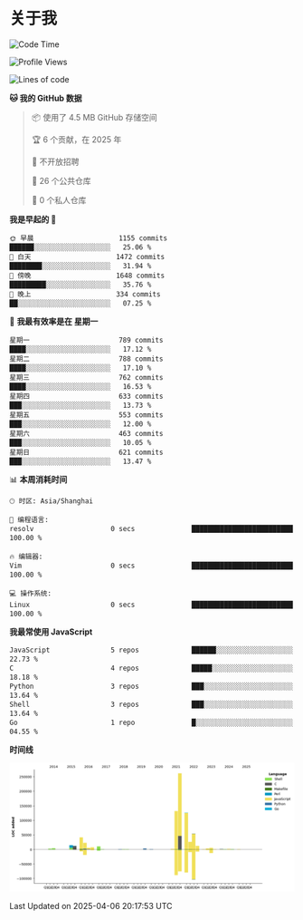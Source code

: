 # 关于我

<!--START_SECTION:waka-->
![Code Time](http://img.shields.io/badge/Code%20Time-919%20hrs%208%20mins-blue)

![Profile Views](http://img.shields.io/badge/%E4%B8%AA%E4%BA%BA%E8%B5%84%E6%96%99%E8%A7%82%E7%9C%8B%E6%AC%A1%E6%95%B0-0-blue)

![Lines of code](https://img.shields.io/badge/%E4%BB%8E%E3%80%8CHello%20World%E3%80%8D%E8%B5%B7%E6%88%91%E5%B7%B2%E7%BB%8F%E5%86%99%E4%BA%86-746.7%20thousand%20%E8%A1%8C%E4%BB%A3%E7%A0%81-blue)

**🐱 我的 GitHub 数据** 

> 📦  使用了 4.5 MB GitHub 存储空间 
 > 
> 🏆 6 个贡献，在 2025 年
 > 
> 🚫 不开放招聘
 > 
> 📜 26 个公共仓库 
 > 
> 🔑 0 个私人仓库 
 > 
**我是早起的 🐤** 

```text
🌞 早晨                     1155 commits        ██████░░░░░░░░░░░░░░░░░░░   25.06 % 
🌆 白天                     1472 commits        ████████░░░░░░░░░░░░░░░░░   31.94 % 
🌃 傍晚                     1648 commits        █████████░░░░░░░░░░░░░░░░   35.76 % 
🌙 晚上                     334 commits         ██░░░░░░░░░░░░░░░░░░░░░░░   07.25 % 
```
📅 **我最有效率是在 星期一** 

```text
星期一                      789 commits         ████░░░░░░░░░░░░░░░░░░░░░   17.12 % 
星期二                      788 commits         ████░░░░░░░░░░░░░░░░░░░░░   17.10 % 
星期三                      762 commits         ████░░░░░░░░░░░░░░░░░░░░░   16.53 % 
星期四                      633 commits         ███░░░░░░░░░░░░░░░░░░░░░░   13.73 % 
星期五                      553 commits         ███░░░░░░░░░░░░░░░░░░░░░░   12.00 % 
星期六                      463 commits         ███░░░░░░░░░░░░░░░░░░░░░░   10.05 % 
星期日                      621 commits         ███░░░░░░░░░░░░░░░░░░░░░░   13.47 % 
```


📊 **本周消耗时间** 

```text
🕑︎ 时区: Asia/Shanghai

💬 编程语言: 
resolv                   0 secs              █████████████████████████   100.00 % 

🔥 编辑器: 
Vim                      0 secs              █████████████████████████   100.00 % 

💻 操作系统: 
Linux                    0 secs              █████████████████████████   100.00 % 
```

**我最常使用 JavaScript** 

```text
JavaScript               5 repos             ██████░░░░░░░░░░░░░░░░░░░   22.73 % 
C                        4 repos             █████░░░░░░░░░░░░░░░░░░░░   18.18 % 
Python                   3 repos             ███░░░░░░░░░░░░░░░░░░░░░░   13.64 % 
Shell                    3 repos             ███░░░░░░░░░░░░░░░░░░░░░░   13.64 % 
Go                       1 repo              █░░░░░░░░░░░░░░░░░░░░░░░░   04.55 % 
```



**时间线**

![Lines of Code chart](https://raw.githubusercontent.com/Arondight/Arondight/master/assets/bar_graph.png)


 Last Updated on 2025-04-06 20:17:53 UTC
<!--END_SECTION:waka-->
